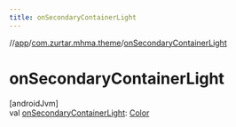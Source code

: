 ```yaml
---
title: onSecondaryContainerLight
---
```

//[app](../../index.html)/[com.zurtar.mhma.theme](index.html)/[onSecondaryContainerLight](on-secondary-container-light.html)



# onSecondaryContainerLight



[androidJvm]\
val [onSecondaryContainerLight](on-secondary-container-light.html): [Color](https://developer.android.com/reference/kotlin/androidx/compose/ui/graphics/Color.html)



